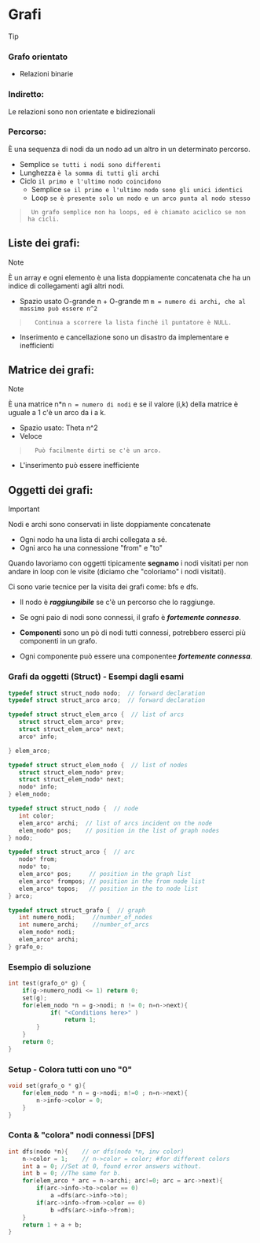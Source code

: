 # Grafi

> [!TIP]
>
> ### Grafo orientato
>    - Relazioni binarie
>
> ### Indiretto:
> Le relazioni sono non orientate e bidirezionali
> 
> ### Percorso:
> È una sequenza di nodi da un nodo ad un altro in un determinato percorso.
>    - Semplice `se tutti i nodi sono differenti`
>    - Lunghezza `è la somma di tutti gli archi`
>    - Ciclo `il primo e l'ultimo nodo coincidono`
>       - Semplice `se il primo e l'ultimo nodo sono gli unici identici`
>       - Loop `se è presente solo un nodo e un arco punta al nodo stesso`
>>      Un grafo semplice non ha loops, ed è chiamato aciclico se non ha cicli.
>  

## Liste dei grafi:
> [!NOTE]
> È un array e ogni elemento è una lista doppiamente concatenata che ha un indice di collegamenti agli altri nodi. 
> 
> - Spazio usato O-grande n + O-grande m `m = numero di archi, che al massimo può essere n^2`
>>       Continua a scorrere la lista finché il puntatore è NULL. 
> - Inserimento e cancellazione sono un disastro da implementare e inefficienti

## Matrice dei grafi:
> [!NOTE]
> È una matrice n*n `n = numero di nodi` e se il valore (i,k) della matrice è uguale a 1 c'è un arco da i a k. 
> 
> - Spazio usato: Theta n^2
> - Veloce
>>       Può facilmente dirti se c'è un arco.
> - L'inserimento può essere inefficiente

## Oggetti dei grafi:
> [!IMPORTANT]
> Nodi e archi sono conservati in liste doppiamente concatenate
> - Ogni nodo ha una lista di archi collegata a sé.
> - Ogni arco ha una connessione "from" e "to"
>   
> Quando lavoriamo con oggetti tipicamente **segnamo** i nodi visitati per non andare in loop con le visite (diciamo che "coloriamo" i nodi visitati).
>
> Ci sono varie tecnice per la visita dei grafi come: bfs e dfs.
>
> - Il nodo è ***raggiungibile*** se c'è un percorso che lo raggiunge.
>
> - Se ogni paio di nodi sono connessi, il grafo è ***fortemente connesso***.
>
> - **Componenti** sono un pò di nodi tutti connessi, potrebbero esserci più componenti in un grafo.
>
> - Ogni componente può essere una componentee ***fortemente connessa***.

### Grafi da oggetti (Struct) - Esempi dagli esami

```c
typedef struct struct_nodo nodo;  // forward declaration
typedef struct struct_arco arco;  // forward declaration

typedef struct struct_elem_arco {  // list of arcs
   struct struct_elem_arco* prev;
   struct struct_elem_arco* next;
   arco* info;

} elem_arco;

typedef struct struct_elem_nodo {  // list of nodes
   struct struct_elem_nodo* prev;
   struct struct_elem_nodo* next;
   nodo* info;
} elem_nodo;

typedef struct struct_nodo {  // node
   int color;
   elem_arco* archi;  // list of arcs incident on the node
   elem_nodo* pos;    // position in the list of graph nodes
} nodo;

typedef struct struct_arco {  // arc
   nodo* from;
   nodo* to;
   elem_arco* pos;     // position in the graph list
   elem_arco* frompos; // position in the from node list
   elem_arco* topos;   // position in the to node list
} arco;

typedef struct struct_grafo {  // graph
   int numero_nodi;     //number_of_nodes
   int numero_archi;    //number_of_arcs
   elem_nodo* nodi;
   elem_arco* archi;
} grafo_o;
```

### Esempio di soluzione

```c
int test(grafo_o* g) {
    if(g->numero_nodi <= 1) return 0;
    set(g);
    for(elem_nodo *n = g->nodi; n != 0; n=n->next){
            if( "<Conditions here>" )
                return 1;
        }
    }
    return 0;
}
```

### Setup - Colora tutti con uno "0"

```c
void set(grafo_o * g){
    for(elem_nodo * n = g->nodi; n!=0 ; n=n->next){
        n->info->color = 0;
    }
}
```

### Conta & "colora" nodi connessi [DFS]

```c
int dfs(nodo *n){    // or dfs(nodo *n, inv color)
    n->color = 1;    // n->color = color; #for different colors
    int a = 0; //Set at 0, found error answers without.
    int b = 0; //The same for b.
    for(elem_arco * arc = n->archi; arc!=0; arc = arc->next){
        if(arc->info->to->color == 0)
            a =dfs(arc->info->to);
        if(arc->info->from->color == 0)
            b =dfs(arc->info->from);
    }
    return 1 + a + b;
}
```

